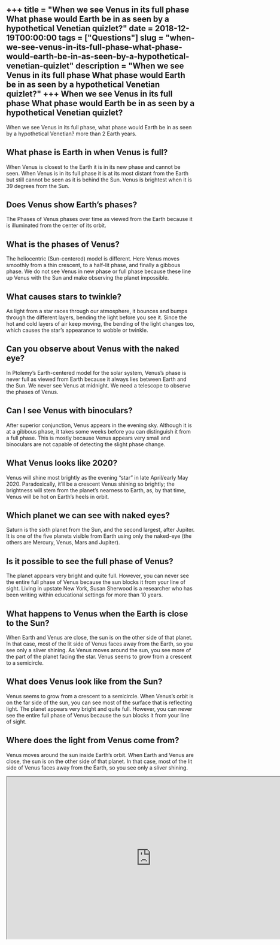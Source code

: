 +++
title = "When we see Venus in its full phase What phase would Earth be in as seen by a hypothetical Venetian quizlet?"
date = 2018-12-19T00:00:00
tags = ["Questions"]
slug = "when-we-see-venus-in-its-full-phase-what-phase-would-earth-be-in-as-seen-by-a-hypothetical-venetian-quizlet"
description = "When we see Venus in its full phase What phase would Earth be in as seen by a hypothetical Venetian quizlet?"
+++
When we see Venus in its full phase What phase would Earth be in as seen by a hypothetical Venetian quizlet?
------------------------------------------------------------------------------------------------------------

When we see Venus in its full phase, what phase would Earth be in as seen by a hypothetical Venetian? more than 2 Earth years.

What phase is Earth in when Venus is full?
------------------------------------------

When Venus is closest to the Earth it is in its new phase and cannot be seen. When Venus is in its full phase it is at its most distant from the Earth but still cannot be seen as it is behind the Sun. Venus is brightest when it is 39 degrees from the Sun.

Does Venus show Earth’s phases?
-------------------------------

The Phases of Venus phases over time as viewed from the Earth because it is illuminated from the center of its orbit.

What is the phases of Venus?
----------------------------

The heliocentric (Sun-centered) model is different. Here Venus moves smoothly from a thin crescent, to a half-lit phase, and finally a gibbous phase. We do not see Venus in new phase or full phase because these line up Venus with the Sun and make observing the planet impossible.

What causes stars to twinkle?
-----------------------------

As light from a star races through our atmosphere, it bounces and bumps through the different layers, bending the light before you see it. Since the hot and cold layers of air keep moving, the bending of the light changes too, which causes the star’s appearance to wobble or twinkle.

Can you observe about Venus with the naked eye?
-----------------------------------------------

In Ptolemy’s Earth-centered model for the solar system, Venus’s phase is never full as viewed from Earth because it always lies between Earth and the Sun. We never see Venus at midnight. We need a telescope to observe the phases of Venus.

Can I see Venus with binoculars?
--------------------------------

After superior conjunction, Venus appears in the evening sky. Although it is at a gibbous phase, it takes some weeks before you can distinguish it from a full phase. This is mostly because Venus appears very small and binoculars are not capable of detecting the slight phase change.

What Venus looks like 2020?
---------------------------

Venus will shine most brightly as the evening “star” in late April/early May 2020. Paradoxically, it’ll be a crescent Venus shining so brightly; the brightness will stem from the planet’s nearness to Earth, as, by that time, Venus will be hot on Earth’s heels in orbit.

Which planet we can see with naked eyes?
----------------------------------------

Saturn is the sixth planet from the Sun, and the second largest, after Jupiter. It is one of the five planets visible from Earth using only the naked-eye (the others are Mercury, Venus, Mars and Jupiter).

Is it possible to see the full phase of Venus?
----------------------------------------------

The planet appears very bright and quite full. However, you can never see the entire full phase of Venus because the sun blocks it from your line of sight. Living in upstate New York, Susan Sherwood is a researcher who has been writing within educational settings for more than 10 years.

What happens to Venus when the Earth is close to the Sun?
---------------------------------------------------------

When Earth and Venus are close, the sun is on the other side of that planet. In that case, most of the lit side of Venus faces away from the Earth, so you see only a sliver shining. As Venus moves around the sun, you see more of the part of the planet facing the star. Venus seems to grow from a crescent to a semicircle.

What does Venus look like from the Sun?
---------------------------------------

Venus seems to grow from a crescent to a semicircle. When Venus’s orbit is on the far side of the sun, you can see most of the surface that is reflecting light. The planet appears very bright and quite full. However, you can never see the entire full phase of Venus because the sun blocks it from your line of sight.

Where does the light from Venus come from?
------------------------------------------

Venus moves around the sun inside Earth’s orbit. When Earth and Venus are close, the sun is on the other side of that planet. In that case, most of the lit side of Venus faces away from the Earth, so you see only a sliver shining.

<iframe allow="accelerometer; autoplay; clipboard-write; encrypted-media; gyroscope; picture-in-picture" allowfullscreen="" class="__youtube_prefs__  epyt-is-override  no-lazyload" data-no-lazy="1" data-origheight="433" data-origwidth="770" data-skipgform_ajax_framebjll="" height="433" id="_ytid_53571" loading="lazy" src="https://www.youtube.com/embed/EOdt8C6vvpQ?enablejsapi=1&autoplay=0&cc_load_policy=0&cc_lang_pref=&iv_load_policy=1&loop=0&modestbranding=0&rel=1&fs=1&playsinline=0&autohide=2&theme=dark&color=red&controls=1&" title="YouTube player" width="770"></iframe>